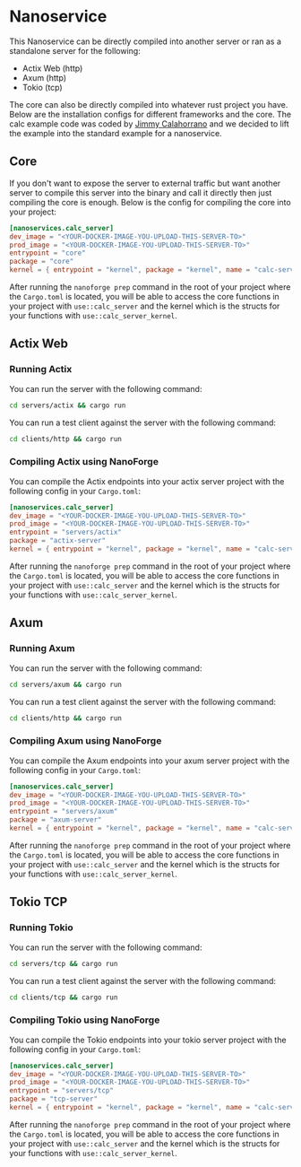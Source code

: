 # Nanoservice

This Nanoservice can be directly compiled into another server or ran as a standalone server for the following:

- Actix Web (http)
- Axum (http)
- Tokio (tcp)

The core can also be directly compiled into whatever rust project you have. Below are the installation configs
for different frameworks and the core. The calc example code was coded by [Jimmy Calahorrano](https://www.linkedin.com/in/jcalahor/) 
and we decided to lift the example into the standard example for a nanoservice. 

## Core

If you don't want to expose the server to external traffic but want another server to compile this server into the binary and
call it directly then just compiling the core is enough. Below is the config for compiling the core into your project:

```toml
[nanoservices.calc_server]
dev_image = "<YOUR-DOCKER-IMAGE-YOU-UPLOAD-THIS-SERVER-TO>"
prod_image = "<YOUR-DOCKER-IMAGE-YOU-UPLOAD-THIS-SERVER-TO>"
entrypoint = "core"
package = "core"
kernel = { entrypoint = "kernel", package = "kernel", name = "calc-server-kernel" }
```

After running the `nanoforge prep` command in the root of your project where the `Cargo.toml` is located, you will be able
to access the core functions in your project with `use::calc_server` and the kernel which is the structs for your functions
with `use::calc_server_kernel`.

## Actix Web

### Running Actix
You can run the server with the following command:

```bash
cd servers/actix && cargo run
```

You can run a test client against the server with the following command:

```bash
cd clients/http && cargo run
```

### Compiling Actix using NanoForge
You can compile the Actix endpoints into your actix server project with the following config in your `Cargo.toml`:

```toml
[nanoservices.calc_server]
dev_image = "<YOUR-DOCKER-IMAGE-YOU-UPLOAD-THIS-SERVER-TO>"
prod_image = "<YOUR-DOCKER-IMAGE-YOU-UPLOAD-THIS-SERVER-TO>"
entrypoint = "servers/actix"
package = "actix-server"
kernel = { entrypoint = "kernel", package = "kernel", name = "calc-server-kernel" }
```

After running the `nanoforge prep` command in the root of your project where the `Cargo.toml` is located, you will be able
to access the core functions in your project with `use::calc_server` and the kernel which is the structs for your functions
with `use::calc_server_kernel`.

## Axum

### Running Axum
You can run the server with the following command:

```bash
cd servers/axum && cargo run
```

You can run a test client against the server with the following command:

```bash
cd clients/http && cargo run
```

### Compiling Axum using NanoForge
You can compile the Axum endpoints into your axum server project with the following config in your `Cargo.toml`:

```toml
[nanoservices.calc_server]
dev_image = "<YOUR-DOCKER-IMAGE-YOU-UPLOAD-THIS-SERVER-TO>"
prod_image = "<YOUR-DOCKER-IMAGE-YOU-UPLOAD-THIS-SERVER-TO>"
entrypoint = "servers/axum"
package = "axum-server"
kernel = { entrypoint = "kernel", package = "kernel", name = "calc-server-kernel" }
```

After running the `nanoforge prep` command in the root of your project where the `Cargo.toml` is located, you will be able
to access the core functions in your project with `use::calc_server` and the kernel which is the structs for your functions
with `use::calc_server_kernel`.

## Tokio TCP

### Running Tokio
You can run the server with the following command:

```bash
cd servers/tcp && cargo run
```

You can run a test client against the server with the following command:

```bash
cd clients/tcp && cargo run
```

### Compiling Tokio using NanoForge
You can compile the Tokio endpoints into your tokio server project with the following config in your `Cargo.toml`:

```toml
[nanoservices.calc_server]
dev_image = "<YOUR-DOCKER-IMAGE-YOU-UPLOAD-THIS-SERVER-TO>"
prod_image = "<YOUR-DOCKER-IMAGE-YOU-UPLOAD-THIS-SERVER-TO>"
entrypoint = "servers/tcp"
package = "tcp-server"
kernel = { entrypoint = "kernel", package = "kernel", name = "calc-server-kernel" }
```

After running the `nanoforge prep` command in the root of your project where the `Cargo.toml` is located, you will be able
to access the core functions in your project with `use::calc_server` and the kernel which is the structs for your functions
with `use::calc_server_kernel`.
